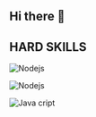 ## Hi there 👋

## HARD SKILLS
![Nodejs](https://img.shields.io/badge/Node.js-43853D?style=for-the-badge&logo=node.js&logoColor=black)

![Nodejs](https://img.shields.io/badge/HTML5-E34F26?style=for-the-badge&logo=html5&logoColor=BLACK)

![Java cript](https://img.shields.io/badge/JavaScript-F7DF1E?style=for-the-badge&logo=javascript&logoColor=black)
